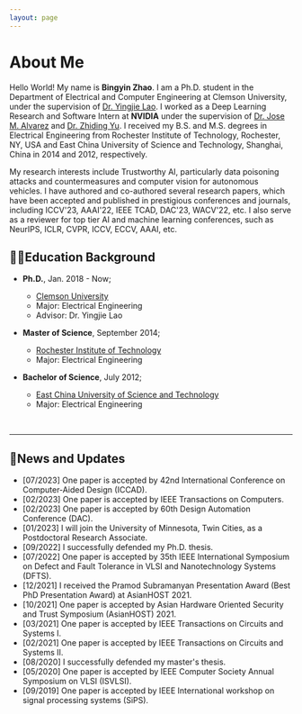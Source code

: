 ```yaml
---
layout: page
---
```


# About Me

Hello World! My name is **Bingyin Zhao**. I am a Ph.D. student in the Department of Electrical and Computer Engineering at Clemson University, under the supervision of [Dr. Yingjie Lao](https://ylao.people.clemson.edu/). I worked as a Deep Learning Research and Software Intern at **NVIDIA** under the supervision of [Dr. Jose M. Alvarez](https://alvarezlopezjosem.github.io/) and [Dr. Zhiding Yu](https://chrisding.github.io/). I received my B.S. and M.S. degrees in Electrical Engineering from Rochester Institute of Technology, Rochester, NY, USA and East China University of Science and Technology, Shanghai, China in 2014 and 2012, respectively.

My research interests include Trustworthy AI, particularly data poisoning attacks and countermeasures and computer vision for autonomous vehicles. I have authored and co-authored several research papers, which have been accepted and published in prestigious conferences and journals, including ICCV'23, AAAI'22, IEEE TCAD, DAC'23, WACV'22, etc. I also serve as a reviewer for top tier AI and machine learning conferences, such as NeurIPS, ICLR, CVPR, ICCV, ECCV, AAAI, etc.
<br>

## 🧑‍🎓Education Background

- **Ph.D.**, Jan. 2018 - Now;
  - [Clemson University](https://www.clemson.edu/)
  - Major: Electrical Engineering            
  - Advisor: Dr. Yingjie Lao

- **Master of Science**, September 2014;                                                                              
  - [Rochester Institute of Technology](https://www.rit.edu/)
  - Major: Electrical Engineering 

- **Bachelor of Science**, July 2012;
  - [East China University of Science and Technology](https://www.ecust.edu.cn/en/main.psp)
  - Major: Electrical Engineering                                                                          


<br>

---

## 📮News and Updates

- [07/2023] One paper is accepted by 42nd International Conference on Computer-Aided Design (ICCAD).
- [02/2023] One paper is accepted by IEEE Transactions on Computers.
- [02/2023] One paper is accepted by 60th Design Automation Conference (DAC).
- [01/2023] I will join the University of Minnesota, Twin Cities, as a Postdoctoral Research Associate.
- [09/2022] I successfully defended my Ph.D. thesis.
- [07/2022] One paper is accepted by 35th IEEE International Symposium on Defect and Fault Tolerance in VLSI and Nanotechnology Systems (DFTS).
- [12/2021] I received the Pramod Subramanyan Presentation Award (Best PhD Presentation Award) at AsianHOST 2021.
- [10/2021] One paper is accepted by Asian Hardware Oriented Security and Trust Symposium (AsianHOST) 2021.
- [03/2021] One paper is accepted by IEEE Transactions on Circuits and Systems I.
- [02/2021] One paper is accepted by IEEE Transactions on Circuits and Systems II.
- [08/2020] I successfully defended my master's thesis.
- [05/2020] One paper is accepted by IEEE Computer Society Annual Symposium on VLSI (ISVLSI).
- [09/2019] One paper is accepted by IEEE International workshop on signal processing systems (SiPS).


<br>

<div style="width: 100px; height: 100px;">
    <script type="text/javascript" id="clstr_globe" src="//clustrmaps.com/globe.js?d=ocuKrgWRtManHdC7UcFuvhmkdGJ2AYCdQgu-CdoasiM"></script>
</div>
